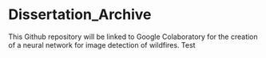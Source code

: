 # Dissertation_Archive
This Github repository will be linked to Google Colaboratory for the creation of a neural network for image detection of wildfires.
Test
